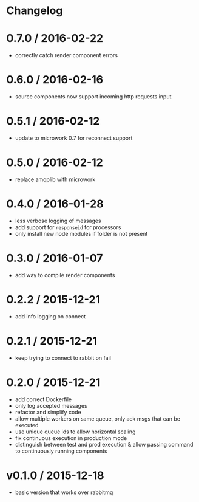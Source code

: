 # Changelog

0.7.0 / 2016-02-22
==================

  * correctly catch render component errors

0.6.0 / 2016-02-16
==================

  * source components now support incoming http requests input

0.5.1 / 2016-02-12
==================

  * update to microwork 0.7 for reconnect support

0.5.0 / 2016-02-12
==================

  * replace amqplib with microwork

0.4.0 / 2016-01-28
==================

  * less verbose logging of messages
  * add support for `responseid` for processors
  * only install new node modules if folder is not present

0.3.0 / 2016-01-07
==================

  * add way to compile render components

0.2.2 / 2015-12-21
==================

  * add info logging on connect

0.2.1 / 2015-12-21
==================

  * keep trying to connect to rabbit on fail

0.2.0 / 2015-12-21
==================

  * add correct Dockerfile
  * only log accepted messages
  * refactor and simplify code
  * allow multiple workers on same queue, only ack msgs that can be executed
  * use unique queue ids to allow horizontal scaling
  * fix continuous execution in production mode
  * distinguish between test and prod execution & allow passing command to continuously running components

v0.1.0 / 2015-12-18
===================

  * basic version that works over rabbitmq
